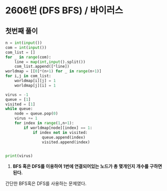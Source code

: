 # 2606번 (DFS BFS) / 바이러스

## 첫번째 풀이

```python
n = int(input())
com = int(input())
com_list = []
for _ in range(com):
    line = map(int,input().split())
    com_list.append([*line])
worldmap = [[0]*(n+1) for _ in range(n+1)]
for i,j in com_list:
    worldmap[i][j] = 1
    worldmap[j][i] = 1

virus = -1
queue = [1]
visited = [1]
while queue:
    node = queue.pop(0)
    virus += 1
    for index in range(1,n+1):
        if worldmap[node][index] == 1:
            if index not in visited:
                queue.append(index)
                visited.append(index)
    

print(virus)
```

1.  __BFS 혹은 DFS를 이용하여 1번에 연결되어있는 노드가 총 몇개인지 개수를 구하면 된다.__



간단한 BFS혹은 DFS를 사용하는 문제였다.